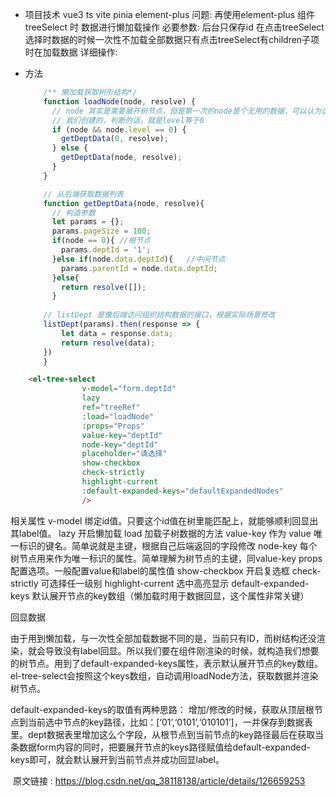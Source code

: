 
-	项目技术 vue3 ts vite pinia element-plus
		问题:	再使用element-plus 组件 treeSelect 时 数据进行懒加载操作
		必要参数:  后台只保存id
		在点击treeSelect选择时数据的时候一次性不加载全部数据只有点击treeSelect有children子项时在加载数据
		详细操作: 
		
	
-	方法
	
	```js
	    /** 懒加载获取树形结构*/
	    function loadNode(node, resolve) {
	      // node 其实是需要展开树节点，但是第一次的node是个无用的数据，可以认为这个node是element给			
	      // 我们创建的，判断的话，就是level等于0
	      if (node && node.level == 0) { 
	        getDeptData(0, resolve);
	      } else {
	        getDeptData(node, resolve);
	      }
	    }
	
	    // 从后端获取数据列表
	    function getDeptData(node, resolve){
	      // 构造参数 
	      let params = {};
	      params.pageSize = 100;
	      if(node == 0){ //根节点	
	        params.deptId = '1';
	      }else if(node.data.deptId){	//中间节点
	        params.parentId = node.data.deptId;
	      }else{
	        return resolve([]);
	      }
	    
	    // listDept 是像后端访问组织结构数据的接口，根据实际场景修改
	    listDept(params).then(response => {
	        let data = response.data;
	        return resolve(data);
	    })
		}
	```


```html
	<el-tree-select
                v-model="form.deptId"
                lazy
                ref="treeRef"
                :load="loadNode"
                :props="Props"
                value-key="deptId"
                node-key="deptId"
                placeholder="请选择"
                show-checkbox
                check-strictly
                highlight-current
                :default-expanded-keys="defaultExpandedNodes"
                />
```

 相关属性
				v-model				       			   绑定id值。只要这个id值在树里能匹配上，就能够顺利回显出其label值。
				lazy 											 开启懒加载
				load										      加载子树数据的方法
				value-key 				  				 作为 value 唯一标识的键名。简单说就是主键，根据自己后端返回的字段修改
				node-key									 每个树节点用来作为唯一标识的属性。简单理解为树节点的主键，同value-key
				props											配置选项。一般配置value和label的属性值
				show-checkbox				    	  开启复选框
				check-strictly						     可选择任一级别
				highlight-current					  选中高亮显示
				default-expanded-keys			默认展开节点的key数组（懒加载时用于数据回显，这个属性非常关键）

回显数据

​         由于用到懒加载，与一次性全部加载数据不同的是，当前只有ID，而树结构还没渲染，就会导致没有label回显。所以我们要在组件刚渲染的时候，就构造我们想要的树节点。用到了default-expanded-keys属性，表示默认展开节点的key数组。el-tree-select会按照这个keys数组，自动调用loadNode方法，获取数据并渲染树节点。

  default-expanded-keys的取值有两种思路：
         增加/修改的时候，获取从顶层根节点到当前选中节点的key路径，比如：[‘01’,‘0101’,‘010101’]，一并保存到数据表里。dept数据表里增加这么个字段，从根节点到当前节点的key路径最后在获取当条数据form内容的同时，把要展开节点的keys路径赋值给default-expanded-keys即可，就会默认展开到当前节点并成功回显label。

​	  原文链接 :  https://blog.csdn.net/qq_38118138/article/details/126659253
